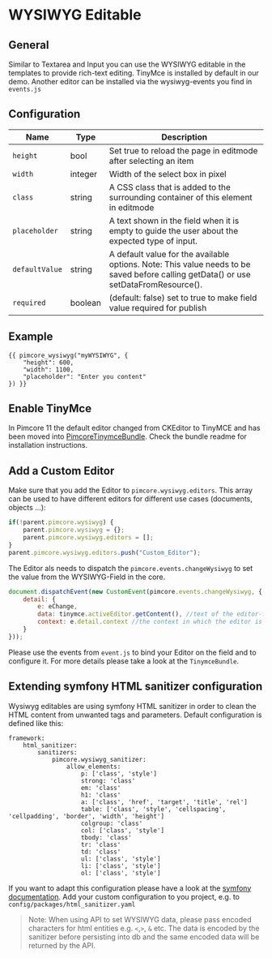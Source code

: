 # WYSIWYG Editable

## General

Similar to Textarea and Input you can use the WYSIWYG editable in the templates to provide rich-text editing. TinyMce is installed by default in our demo. Another editor can be installed via the wysiwyg-events you find in `events.js`

## Configuration

| Name           | Type     | Description                                                                                                                               |
|----------------|----------|-------------------------------------------------------------------------------------------------------------------------------------------|
| `height`       | bool     | Set true to reload the page in editmode after selecting an item                                                                           |
| `width`        | integer  | Width of the select box in pixel                                                                                                          |
| `class`        | string   | A CSS class that is added to the surrounding container of this element in editmode                                                        |
| `placeholder`  | string   | A text shown in the field when it is empty to guide the user about the expected type of input.                                            |
| `defaultValue` | string   | A default value for the available options. Note: This value needs to be saved before calling getData() or use setDataFromResource().      |
| `required`     | boolean  | (default: false) set to true to make field value required for publish                                                                     |

## Example

```twig
{{ pimcore_wysiwyg("myWYSIWYG", {
    "height": 600,
    "width": 1100,
    "placeholder": "Enter you content"
}) }}
```

## Enable TinyMce
In Pimcore 11 the default editor changed from CKEditor to TinyMCE and has been moved into [PimcoreTinymceBundle](https://github.com/pimcore/pimcore/blob/11.x/bundles/TinymceBundle/README.md). Check the bundle readme for installation instructions.

## Add a Custom Editor
Make sure that you add the Editor to `pimcore.wysiwyg.editors`. This array can be used to have different editors for different use cases (documents, objects ...):
```javascript
if(!parent.pimcore.wysiwyg) {
    parent.pimcore.wysiwyg = {};
    parent.pimcore.wysiwyg.editors = [];
}
parent.pimcore.wysiwyg.editors.push("Custom_Editor");
```

The Editor als needs to dispatch the `pimcore.events.changeWysiwyg` to set the value from the WYSIWYG-Field in the core.
```javascript
document.dispatchEvent(new CustomEvent(pimcore.events.changeWysiwyg, {
    detail: {
        e: eChange,
        data: tinymce.activeEditor.getContent(), //text of the editor-field
        context: e.detail.context //the context in which the editor is registered (object, document ...) 
    }
}));
```

Please use the events from `event.js` to bind your Editor on the field and to configure it.
For more details please take a look at the `TinymceBundle`. 

## Extending symfony HTML sanitizer configuration

Wysiwyg editables are using symfony HTML sanitizer in order to clean the HTML content from unwanted tags and parameters. Default configuration is defined like this:
```
framework:
    html_sanitizer:
        sanitizers:
            pimcore.wysiwyg_sanitizer:
                allow_elements:
                    p: ['class', 'style']
                    strong: 'class'
                    em: 'class'
                    h1: 'class'
                    a: ['class', 'href', 'target', 'title', 'rel']
                    table: ['class', 'style', 'cellspacing', 'cellpadding', 'border', 'width', 'height']
                    colgroup: 'class'
                    col: ['class', 'style']
                    tbody: 'class'
                    tr: 'class'
                    td: 'class'
                    ul: ['class', 'style']
                    li: ['class', 'style']
                    ol: ['class', 'style']
```
If you want to adapt this configuration please have a look at the [symfony documentation](https://symfony.com/doc/current/html_sanitizer.html). Add your custom configuration to you project, e.g. to `config/packages/html_sanitizer.yaml`

> Note: When using API to set WYSIWYG data, please pass encoded characters for html entities e.g. `<`,`>`, `&` etc.
> The data is encoded by the sanitizer before persisting into db and the same encoded data will be returned by the API.
